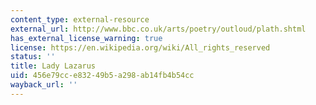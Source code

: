 ```yaml
---
content_type: external-resource
external_url: http://www.bbc.co.uk/arts/poetry/outloud/plath.shtml
has_external_license_warning: true
license: https://en.wikipedia.org/wiki/All_rights_reserved
status: ''
title: Lady Lazarus
uid: 456e79cc-e832-49b5-a298-ab14fb4b54cc
wayback_url: ''
---
```

